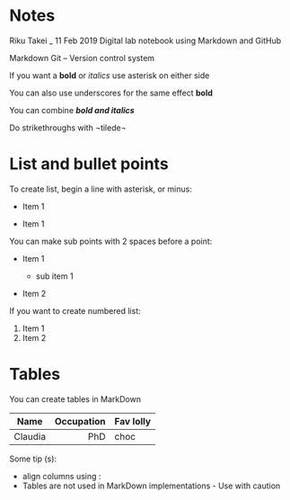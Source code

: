 # Notes

Riku Takei _ 11 Feb 2019
Digital lab notebook using Markdown and GitHub

Markdown
Git – Version control system


If you want a **bold** or *italics* use asterisk on either side

You can also use underscores for the same effect __bold__

You can combine **_bold and italics_**

Do strikethroughs with ¬tilede¬

# List and bullet points

To create list, begin a line with asterisk, or minus:

* Item 1

- Item 1

You can make sub points with 2 spaces before a point:

* Item 1
  * sub item 1
  
* Item 2

If you want to create numbered list:

1. Item 1
1. Item 2


# Tables

You can create tables in MarkDown

| Name | Occupation | Fav lolly |
| ---- | ----: | :---- |
| Claudia | PhD | choc |


Some tip (s):

* align columns using :
* Tables are not used in MarkDown implementations - Use with caution
